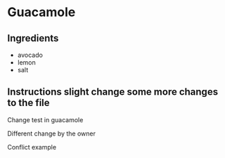 # Guacamole
## Ingredients
* avocado
* lemon
* salt
## Instructions slight change some more changes to the file
Change test in guacamole

Different change by the owner

Conflict example

